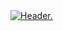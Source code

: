 <div>
  <a href="https://discord.gg/Gzp6yATgzu">
    <img src="https://cdn.discordapp.com/attachments/971827979904765952/972792633300754482/Readme-Header.png" alt="Header." draggable="false"> </img>
  </a>
</div>

